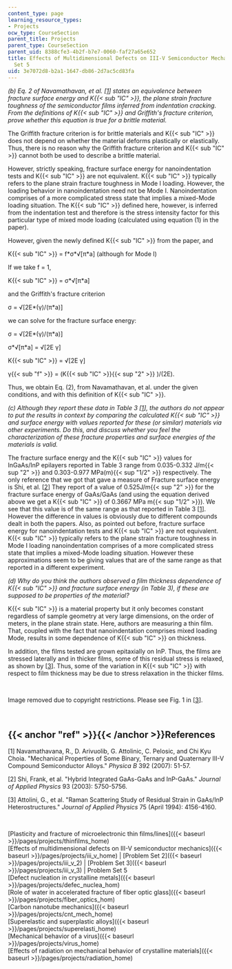 ```yaml
---
content_type: page
learning_resource_types:
- Projects
ocw_type: CourseSection
parent_title: Projects
parent_type: CourseSection
parent_uid: 8388cfe3-4b2f-b7e7-0060-faf27a65e652
title: Effects of Multidimensional Defects on III-V Semiconductor Mechanics - Problem
  Set 5
uid: 3e7072d8-b2a1-1647-db86-2d7ac5cd83fa
---
```


_(b) Eq. 2 of Navamathavan, et al. \[[1](#ref)\] states an equivalence between fracture surface energy and K{{< sub "IC" >}}, the plane strain fracture toughness of the semiconductor films inferred from indentation cracking. From the definitions of K{{< sub "IC" >}} and Griffith's fracture criterion, prove whether this equation is true for a brittle material._

The Griffith fracture criterion is for brittle materials and K{{< sub "IC" >}} does not depend on whether the material deforms plastically or elastically. Thus, there is no reason why the Griffith fracture criterion and K{{< sub "IC" >}} cannot both be used to describe a brittle material.

However, strictly speaking, fracture surface energy for nanoindentation tests and K{{< sub "IC" >}} are not equivalent. K{{< sub "IC" >}} typically refers to the plane strain fracture toughness in Mode I loading. However, the loading behavior in nanoindentation need not be Mode I. Nanoindentation comprises of a more complicated stress state that implies a mixed-Mode loading situation. The K{{< sub "IC" >}} defined here, however, is inferred from the indentation test and therefore is the stress intensity factor for this particular type of mixed mode loading (calculated using equation (1) in the paper).

However, given the newly defined K{{< sub "IC" >}} from the paper, and

K{{< sub "IC" >}} = f\*σ\*√\[π\*a\] (although for Mode I)

If we take f = 1,

K{{< sub "IC" >}} = σ\*√\[π\*a\]

and the Griffith's fracture criterion

σ = √\[2E\*(γ)/(π\*a)\]

we can solve for the fracture surface energy:

σ = √\[2E\*(γ)/(π\*a)\]

σ\*√\[π\*a\] = √\[2E γ\]

K{{< sub "IC" >}} = √\[2E γ\]

γ{{< sub "f" >}} = (K{{< sub "IC" >}}{{< sup "2" >}} )/(2E).

Thus, we obtain Eq. (2), from Navamathavan, et al. under the given conditions, and with this definition of K{{< sub "IC" >}}.

_(c) Although they report these data in Table 3 \[[1](#ref)\], the authors do not appear to put the results in context by comparing the calculated K{{< sub "IC" >}} and surface energy with values reported for these (or similar) materials via other experiments. Do this, and discuss whether you feel the characterization of these fracture properties and surface energies of the materials is valid._

The fracture surface energy and the K{{< sub "IC" >}} values for InGaAs/InP epilayers reported in Table 3 range from 0.035-0.332 J/m{{< sup "2" >}} and 0.303-0.977 MPa(m){{< sup "1/2" >}} respectively. The only reference that we got that gave a measure of Fracture surface energy is Shi, et al. \[[2](#ref)\] They report of a value of 0.525J/m{{< sup "2" >}} for the fracture surface energy of GaAs/GaAs (and using the equation derived above we get a K{{< sub "IC" >}} of 0.3667 MPa m{{< sup "1/2" >}}). We see that this value is of the same range as that reported in Table 3 \[[1](#ref)\]. However the difference in values is obviously due to different compounds dealt in both the papers. Also, as pointed out before, fracture surface energy for nanoindentation tests and K{{< sub "IC" >}} are not equivalent. K{{< sub "IC" >}} typically refers to the plane strain fracture toughness in Mode I loading nanoindentation comprises of a more complicated stress state that implies a mixed-Mode loading situation. However these approximations seem to be giving values that are of the same range as that reported in a different experiment.

_(d) Why do you think the authors observed a film thickness dependence of K{{< sub "IC" >}} and fracture surface energy (in Table 3), if these are supposed to be properties of the material?_

K{{< sub "IC" >}} is a material property but it only becomes constant regardless of sample geometry at very large dimensions, on the order of meters, in the plane strain state. Here, authors are measuring a thin film. That, coupled with the fact that nanoindentation comprises mixed loading Mode, results in some dependence of K{{< sub "IC" >}} on thickness.

In addition, the films tested are grown epitaxially on InP. Thus, the films are stressed laterally and in thicker films, some of this residual stress is relaxed, as shown by \[[3](#ref)\]. Thus, some of the variation in K{{< sub "IC" >}} with respect to film thickness may be due to stress relaxation in the thicker films.

  
 

Image removed due to copyright restrictions. Please see Fig. 1 in \[[3](#ref)\].

  
 

{{< anchor "ref" >}}{{< /anchor >}}References
---------------------------------------------

\[1\] Navamathavana, R., D. Arivuolib, G. Attolinic, C. Pelosic, and Chi Kyu Choia. "Mechanical Properties of Some Binary, Ternary and Quaternary III-V Compound Semiconductor Alloys." _Physica B_ 392 (2007): 51-57.

\[2\] Shi, Frank, et al. "Hybrid Integrated GaAs-GaAs and InP-GaAs." _Journal of Applied Physics_ 93 (2003): 5750-5756.

\[3\] Attolini, G., et al. "Raman Scattering Study of Residual Strain in GaAs/InP Heterostructures." _Journal of Applied Physics_ 75 (April 1994): 4156-4160.

  
  
 

[Plasticity and fracture of microelectronic thin films/lines]({{< baseurl >}}/pages/projects/thinfilms_home)  
[Effects of multidimensional defects on III-V semiconductor mechanics]({{< baseurl >}}/pages/projects/iii_v_home) | [Problem Set 2]({{< baseurl >}}/pages/projects/iii_v_2) | [Problem Set 3]({{< baseurl >}}/pages/projects/iii_v_3) | Problem Set 5  
[Defect nucleation in crystalline metals]({{< baseurl >}}/pages/projects/defec_nuclea_hom)  
[Role of water in accelerated fracture of fiber optic glass]({{< baseurl >}}/pages/projects/fiber_optics_hom)  
[Carbon nanotube mechanics]({{< baseurl >}}/pages/projects/cnt_mech_home)  
[Superelastic and superplastic alloys]({{< baseurl >}}/pages/projects/superelasti_home)  
[Mechanical behavior of a virus]({{< baseurl >}}/pages/projects/virus_home)  
[Effects of radiation on mechanical behavior of crystalline materials]({{< baseurl >}}/pages/projects/radiation_home)